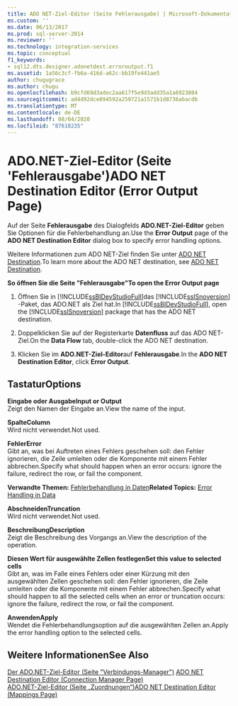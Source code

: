 ```yaml
---
title: ADO NET-Ziel-Editor (Seite Fehlerausgabe) | Microsoft-Dokumentation
ms.custom: ''
ms.date: 06/13/2017
ms.prod: sql-server-2014
ms.reviewer: ''
ms.technology: integration-services
ms.topic: conceptual
f1_keywords:
- sql12.dts.designer.adonetdest.erroroutput.f1
ms.assetid: 1a56c3cf-fb6a-416d-a62c-bb19fe441ae5
author: chugugrace
ms.author: chugu
ms.openlocfilehash: b9cfd69d3adec2aa617f5e9d3add35a1a6923804
ms.sourcegitcommit: ad4d92dce894592a259721a1571b1d8736abacdb
ms.translationtype: MT
ms.contentlocale: de-DE
ms.lasthandoff: 08/04/2020
ms.locfileid: "87618235"
---
```

# <a name="ado-net-destination-editor-error-output-page"></a><span data-ttu-id="75bf5-102">ADO.NET-Ziel-Editor (Seite 'Fehlerausgabe')</span><span class="sxs-lookup"><span data-stu-id="75bf5-102">ADO NET Destination Editor (Error Output Page)</span></span>
  <span data-ttu-id="75bf5-103">Auf der Seite **Fehlerausgabe** des Dialogfelds **ADO.NET-Ziel-Editor** geben Sie Optionen für die Fehlerbehandlung an.</span><span class="sxs-lookup"><span data-stu-id="75bf5-103">Use the **Error Output** page of the **ADO NET Destination Editor** dialog box to specify error handling options.</span></span>  
  
 <span data-ttu-id="75bf5-104">Weitere Informationen zum ADO NET-Ziel finden Sie unter [ADO NET Destination](data-flow/ado-net-destination.md).</span><span class="sxs-lookup"><span data-stu-id="75bf5-104">To learn more about the ADO NET destination, see [ADO NET Destination](data-flow/ado-net-destination.md).</span></span>  
  
 <span data-ttu-id="75bf5-105">**So öffnen Sie die Seite "Fehlerausgabe"**</span><span class="sxs-lookup"><span data-stu-id="75bf5-105">**To open the Error Output page**</span></span>  
  
1.  <span data-ttu-id="75bf5-106">Öffnen Sie in [!INCLUDE[ssBIDevStudioFull](../includes/ssbidevstudiofull-md.md)]das [!INCLUDE[ssISnoversion](../includes/ssisnoversion-md.md)] -Paket, das ADO.NET als Ziel hat.</span><span class="sxs-lookup"><span data-stu-id="75bf5-106">In [!INCLUDE[ssBIDevStudioFull](../includes/ssbidevstudiofull-md.md)], open the [!INCLUDE[ssISnoversion](../includes/ssisnoversion-md.md)] package that has the ADO NET destination.</span></span>  
  
2.  <span data-ttu-id="75bf5-107">Doppelklicken Sie auf der Registerkarte **Datenfluss** auf das ADO NET-Ziel.</span><span class="sxs-lookup"><span data-stu-id="75bf5-107">On the **Data Flow** tab, double-click the ADO NET destination.</span></span>  
  
3.  <span data-ttu-id="75bf5-108">Klicken Sie im **ADO.NET-Ziel-Editor**auf **Fehlerausgabe**.</span><span class="sxs-lookup"><span data-stu-id="75bf5-108">In the **ADO NET Destination Editor**, click **Error Output**.</span></span>  
  
## <a name="options"></a><span data-ttu-id="75bf5-109">Tastatur</span><span class="sxs-lookup"><span data-stu-id="75bf5-109">Options</span></span>  
 <span data-ttu-id="75bf5-110">**Eingabe oder Ausgabe**</span><span class="sxs-lookup"><span data-stu-id="75bf5-110">**Input or Output**</span></span>  
 <span data-ttu-id="75bf5-111">Zeigt den Namen der Eingabe an.</span><span class="sxs-lookup"><span data-stu-id="75bf5-111">View the name of the input.</span></span>  
  
 <span data-ttu-id="75bf5-112">**Spalte**</span><span class="sxs-lookup"><span data-stu-id="75bf5-112">**Column**</span></span>  
 <span data-ttu-id="75bf5-113">Wird nicht verwendet.</span><span class="sxs-lookup"><span data-stu-id="75bf5-113">Not used.</span></span>  
  
 <span data-ttu-id="75bf5-114">**Fehler**</span><span class="sxs-lookup"><span data-stu-id="75bf5-114">**Error**</span></span>  
 <span data-ttu-id="75bf5-115">Gibt an, was bei Auftreten eines Fehlers geschehen soll: den Fehler ignorieren, die Zeile umleiten oder die Komponente mit einem Fehler abbrechen.</span><span class="sxs-lookup"><span data-stu-id="75bf5-115">Specify what should happen when an error occurs: ignore the failure, redirect the row, or fail the component.</span></span>  
  
 <span data-ttu-id="75bf5-116">**Verwandte Themen:** [Fehlerbehandlung in Daten](data-flow/error-handling-in-data.md)</span><span class="sxs-lookup"><span data-stu-id="75bf5-116">**Related Topics:** [Error Handling in Data](data-flow/error-handling-in-data.md)</span></span>  
  
 <span data-ttu-id="75bf5-117">**Abschneiden**</span><span class="sxs-lookup"><span data-stu-id="75bf5-117">**Truncation**</span></span>  
 <span data-ttu-id="75bf5-118">Wird nicht verwendet.</span><span class="sxs-lookup"><span data-stu-id="75bf5-118">Not used.</span></span>  
  
 <span data-ttu-id="75bf5-119">**Beschreibung**</span><span class="sxs-lookup"><span data-stu-id="75bf5-119">**Description**</span></span>  
 <span data-ttu-id="75bf5-120">Zeigt die Beschreibung des Vorgangs an.</span><span class="sxs-lookup"><span data-stu-id="75bf5-120">View the description of the operation.</span></span>  
  
 <span data-ttu-id="75bf5-121">**Diesen Wert für ausgewählte Zellen festlegen**</span><span class="sxs-lookup"><span data-stu-id="75bf5-121">**Set this value to selected cells**</span></span>  
 <span data-ttu-id="75bf5-122">Gibt an, was im Falle eines Fehlers oder einer Kürzung mit den ausgewählten Zellen geschehen soll: den Fehler ignorieren, die Zeile umleiten oder die Komponente mit einem Fehler abbrechen.</span><span class="sxs-lookup"><span data-stu-id="75bf5-122">Specify what should happen to all the selected cells when an error or truncation occurs: ignore the failure, redirect the row, or fail the component.</span></span>  
  
 <span data-ttu-id="75bf5-123">**Anwenden**</span><span class="sxs-lookup"><span data-stu-id="75bf5-123">**Apply**</span></span>  
 <span data-ttu-id="75bf5-124">Wendet die Fehlerbehandlungsoption auf die ausgewählten Zellen an.</span><span class="sxs-lookup"><span data-stu-id="75bf5-124">Apply the error handling option to the selected cells.</span></span>  
  
## <a name="see-also"></a><span data-ttu-id="75bf5-125">Weitere Informationen</span><span class="sxs-lookup"><span data-stu-id="75bf5-125">See Also</span></span>  
 <span data-ttu-id="75bf5-126">[Der ADO.NET-Ziel-Editor &#40;Seite "Verbindungs-Manager"&#41;](../../2014/integration-services/ado-net-destination-editor-connection-manager-page.md) </span><span class="sxs-lookup"><span data-stu-id="75bf5-126">[ADO NET Destination Editor &#40;Connection Manager Page&#41;](../../2014/integration-services/ado-net-destination-editor-connection-manager-page.md) </span></span>  
 [<span data-ttu-id="75bf5-127">ADO.NET-Ziel-Editor &#40;Seite „Zuordnungen“&#41;</span><span class="sxs-lookup"><span data-stu-id="75bf5-127">ADO NET Destination Editor &#40;Mappings Page&#41;</span></span>](../../2014/integration-services/ado-net-destination-editor-mappings-page.md)  
  
  
